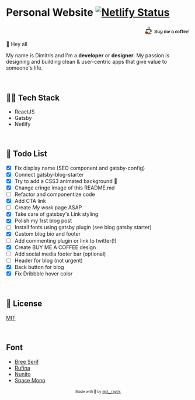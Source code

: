# Personal Website [![Netlify Status](https://api.netlify.com/api/v1/badges/e4520b10-e500-466a-aaeb-2c8f3f599f39/deploy-status)](https://app.netlify.com/sites/naughty-golick-c955d6/deploys)

<p align="right">
<a href="https://www.paypal.me/DimitrisRaptis/2.99"><img width="25%" src="./assets/buy-me-a-coffee.png"/></a>   
</p>

👋 Hey all

My name is Dimitris and I'm a **developer** or **designer**. My passion is designing and building clean & user-centric apps that give value to someone's life.

&nbsp;

## 👨‍💻 Tech Stack
   - ReactJS 
   - Gatsby
   - Netlify

&nbsp;

## 🚀 Todo List
- [x] Fix display name (SEO component and gatsby-config)
- [x] Connect gatsby-blog-starter
- [x] Try to add a CSS3 animated background 🌠
- [x] Change cringe image of this README.md
- [ ] Refactor and componentize code
- [x] Add CTA link
- [ ] Create *My work* page ASAP
- [x] Take care of gatsbsy's Link styling
- [x] Polish my 1rst blog post
- [ ] Install fonts using gatsby plugin (see blog gatsby starter)
- [x] Custom blog bio and footer
- [ ] Add commenting plugin or link to twitter(!)
- [x] Create BUY ME A COFFEE design
- [ ] Add social media footer bar (optional)
- [ ] Header for blog (not urgent)
- [x] Back button for blog
- [x] Fix Dribbble hover color
 
&nbsp;

## :page_with_curl: License

[MIT](https://en.wikipedia.org/wiki/MIT_License)

&nbsp;

## Font

- [Bree Serif](https://fonts.google.com/specimen/Bree+Serif)
- [Rufina](https://fonts.google.com/specimen/Rufina)
- [Nunito](https://fonts.google.com/specimen/Nunito)
- [Space Mono](https://fonts.google.com/specimen/Space+Mono)


<p align="center">
<sub><sup>Made with 🤘 by <a href="https://twitter.com/d__raptis">@d__raptis</a></sup></sub>
</p>
